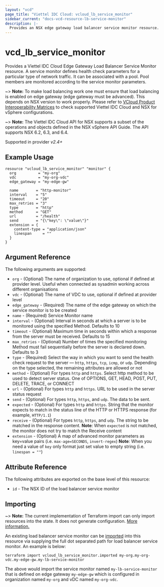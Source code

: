 ```yaml
---
layout: "vcd"
page_title: "Viettel IDC Cloud: vcloud_lb_service_monitor"
sidebar_current: "docs-vcd-resource-lb-service-monitor"
description: |-
  Provides an NSX edge gateway load balancer service monitor resource.
---
```


# vcd\_lb\_service\_monitor

Provides a Viettel IDC Cloud Edge Gateway Load Balancer Service Monitor resource. A service monitor 
defines health check parameters for a particular type of network traffic. It can be associated with
a pool. Pool members are monitored according to the service monitor parameters. 

~> **Note:** To make load balancing work one must ensure that load balancing is enabled on edge gateway (edge gateway must be advanced).
This depends on NSX version to work properly. Please refer to [VCloud Product Interoperability Matrices](https://www.vmware.com/resources/compatibility/sim/interop_matrix.php#interop&29=&93=) 
to check supported Viettel IDC Cloud and NSX for vSphere configurations.

~> **Note:** The Viettel IDC Cloud API for NSX supports a subset of the operations and objects defined in the NSX vSphere 
API Guide. The API supports NSX 6.2, 6.3, and 6.4.

Supported in provider *v2.4+*

## Example Usage

```hcl
resource "vcloud_lb_service_monitor" "monitor" {
  org          = "my-org"
  vdc          = "my-org-vdc"
  edge_gateway = "my-edge-gw"

  name        = "http-monitor"
  interval    = "5"
  timeout     = "20"
  max_retries = "3"
  type        = "http"
  method      = "GET"
  url         = "/health"
  send        = "{\"key\": \"value\"}"
  extension = {
    content-type = "application/json"
    linespan     = ""
  }
}
```

## Argument Reference

The following arguments are supported:

* `org` - (Optional) The name of organization to use, optional if defined at provider level. Useful when connected as sysadmin working across different organisations
* `vdc` - (Optional) The name of VDC to use, optional if defined at provider level
* `edge_gateway` - (Required) The name of the edge gateway on which the service monitor is to be created
* `name` - (Required) Service Monitor name
* `interval` - (Optional) Interval in seconds at which a server is to be monitored using the specified Method.
Defaults to 10
* `timeout` - (Optional) Maximum time in seconds within which a response from the server must be received. Defaults to 15
* `max_retries` - (Optional) Number of times the specified monitoring Method must fail sequentially before the server is
declared down. Defaults to 3
* `type` - (Required) Select the way in which you want to send the health check request to the server — `http`, `https`, 
`tcp`, `icmp`, or `udp`. Depending on the type selected, the remaining attributes are allowed or not
* `method` - (Optional) For types `http` and `https`. Select http method to be used to detect server status. One of
OPTIONS, GET, HEAD, POST, PUT, DELETE, TRACE, or CONNECT
* `url` - (Optional) For types `http` and `https`. URL to be used in the server status request
* `send` - (Optional) For types `http`,  `https`, and `udp`. The data to be sent.
* `expected` - (Optional) For types `http` and `https`. String that the monitor expects to match in the status line of 
the HTTP or HTTPS response (for example, `HTTP/1.1`)
* `receive` - (Optional) For types `http`,  `https`, and `udp`. The string to be matched in the response content.
**Note**: When `expected` is not matched, the monitor does not try to match the Receive content
* `extension` - (Optional) A map of advanced monitor parameters as key=value pairs (i.e. `max-age=SECONDS`, `invert-regex`)
**Note**: When you need a value of `key` only format just set value to empty string (i.e. `linespan = ""`)

## Attribute Reference

The following attributes are exported on the base level of this resource:

* `id` - The NSX ID of the load balancer service monitor

## Importing

~> **Note:** The current implementation of Terraform import can only import resources into the state. It does not generate
configuration. [More information.](https://www.terraform.io/docs/import/)

An existing load balancer service monitor can be [imported][docs-import] into this resource
via supplying the full dot separated path for load balancer service monitor. An example is below:

[docs-import]: https://www.terraform.io/docs/import/

```
terraform import vcloud_lb_service_monitor.imported my-org.my-org-vdc.my-edge-gw.my-lb-service-monitor
```

The above would import the service monitor named `my-lb-service-monitor` that is defined on edge gateway
`my-edge-gw` which is configured in organization named `my-org` and vDC named `my-org-vdc`.
